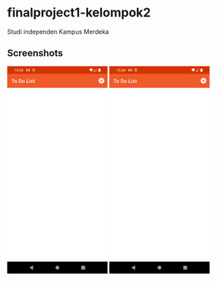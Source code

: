 # finalproject1-kelompok2

Studi independen Kampus Merdeka

## Screenshots

<img src="https://github.com/nuryadincjr/finalproject1-kelompok2/blob/main/img/1.png" width="233" height="483">  <img src="https://github.com/nuryadincjr/finalproject1-kelompok2/blob/main/img/2.png" width="233" height="483">
